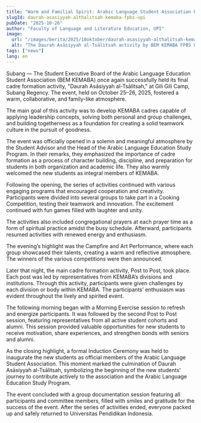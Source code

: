 ```yaml
---
title: "Warm and Familial Spirit: Arabic Language Student Association Holds Daurah Asāsiyyah al-Tsālitsah in Subang"
slugId: daurah-asasiyyah-althalitsah-kemaba-fpbs-upi
pubDate: "2025-10-26"
author: "Faculty of Language and Literature Education, UPI"
image:
  url: "/images/berita/2025/10oktober/daurah-asasiyyah-althalitsah-kemaba-fpbs-upi.webp"
  alt: "The Daurah Asāsiyyah al-Tsālitsah activity by BEM KEMABA FPBS UPI at Gili Gili Camp, Subang Regency"
tags: ["news"]
lang: en
---
```


Subang — The Student Executive Board of the Arabic Language Education Student Association (BEM KEMABA) once again successfully held its final cadre formation activity, "Daurah Asāsiyyah al-Tsālitsah," at Gili Gili Camp, Subang Regency. The event, held on October 25–26, 2025, fostered a warm, collaborative, and family-like atmosphere.

The main goal of this activity was to develop KEMABA cadres capable of applying leadership concepts, solving both personal and group challenges, and building togetherness as a foundation for creating a solid teamwork culture in the pursuit of goodness.

The event was officially opened in a solemn and meaningful atmosphere by the Student Advisor and the Head of the Arabic Language Education Study Program. In their remarks, they emphasized the importance of cadre formation as a process of character building, discipline, and preparation for students in both organization and academic life. They also warmly welcomed the new students as integral members of KEMABA.

Following the opening, the series of activities continued with various engaging programs that encouraged cooperation and creativity. Participants were divided into several groups to take part in a Cooking Competition, testing their teamwork and innovation. The excitement continued with fun games filled with laughter and unity.

The activities also included congregational prayers at each prayer time as a form of spiritual practice amidst the busy schedule. Afterward, participants resumed activities with renewed energy and enthusiasm.

The evening’s highlight was the Campfire and Art Performance, where each group showcased their talents, creating a warm and reflective atmosphere. The winners of the various competitions were then announced.

Later that night, the main cadre formation activity, Post to Post, took place. Each post was led by representatives from KEMABA’s divisions and institutions. Through this activity, participants were given challenges by each division or body within KEMABA. The participants’ enthusiasm was evident throughout the lively and spirited event.

The following morning began with a Morning Exercise session to refresh and energize participants. It was followed by the second Post to Post session, featuring representatives from all active student cohorts and alumni. This session provided valuable opportunities for new students to receive motivation, share experiences, and strengthen bonds with seniors and alumni.

As the closing highlight, a formal Induction Ceremony was held to inaugurate the new students as official members of the Arabic Language Student Association. This moment marked the culmination of Daurah Asāsiyyah al-Tsālitsah, symbolizing the beginning of the new students’ journey to contribute actively to the association and the Arabic Language Education Study Program.

The event concluded with a group documentation session featuring all participants and committee members, filled with smiles and gratitude for the success of the event. After the series of activities ended, everyone packed up and safely returned to Universitas Pendidikan Indonesia.

